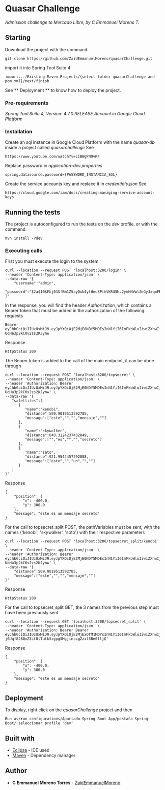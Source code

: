 # Quasar Challenge

_Admission challenge to Mercado Libre, by C Emmanuel Moreno T._

## Starting

Download the project with the command

```
git clone https://github.com/ZaidEmmanuelMoreno/quasarChallenge.git
```

import it into Spring Tool Suite 4

```
import.../Existing Maven Projects/{select folder quasarChallenge and pom.xml}/next/finish
```

See ** Deployment ** to know how to deploy the project.


### Pre-requirements

_Spring Tool Suite 4, Version: 4.7.0.RELEASE_
_Account in Google Cloud Platform_

### Installation

Create an sql instance in Google Cloud Platform with the name _quasar-db_ inside a project called _quasarchallenge_
See
```
https://www.youtube.com/watch?v=cIBWgPN0vK4
```

Replace password in _application-dev.properties_
```
spring.datasource.password={PASSWORD_INSTANCIA_SQL}
```

Create the service accounts key and replace it in _credentials.json_
See
```
https://cloud.google.com/iam/docs/creating-managing-service-account-keys
```

## Running the tests

The project is autoconfigured to run the tests on the _dev_ profile, or with the command:
```
mvn install -Pdev
```

### Executing calls

First you must execute the login to the system

```
curl --location --request POST 'localhost:3200/login' \
--header 'Content-Type: application/json' \
--data-raw '{
    "username":"admin",
    "password":"$2a$10$Fbj03SfEm1Z5ayDxk4ytHeuSPtkVKRU5h.2ymHNVwlZeGyJxqmFRG"
}'
```

In the response, you will find the header _Authorization_, which contains a Bearer token that must be added in the authorization of the following requests
```
Bearer  eyJhbGciOiJIUzUxMiJ9.eyJpYXQiOjE2MjE0NDY5MDEsInN1YiI6ImFkbWluIiwiZXhwIjoxNjIxNDQ3ODAxfQ.lpmrVFOWa1v9uMvDF1MAx0vMXk6TlwQeqRdrZqKk2QbglVgB_4y3JB2r6oy6DfBsH-UqHa3p2kC0v2zs2KJynw
```
Response
```
HttpStatus 200
```

The Bearer token is added to the call of the main endpoint, it can be done through
```
curl --location --request POST 'localhost:3200/topsecret' \
--header 'Content-Type: application/json' \
--header 'Authorization: Bearer eyJhbGciOiJIUzUxMiJ9.eyJpYXQiOjE2MjE0NDY5MDEsInN1YiI6ImFkbWluIiwiZXhwIjoxNjIxNDQ3ODAxfQ.lpmrVFOWa1v9uMvDF1MAx0vMXk6TlwQeqRdrZqKk2QbglVgB_4y3JB2r6oy6DfBsH-UqHa3p2kC0v2zs2KJynw' \
--data-raw '{
   "satellites":[
      {
         "name":"kenobi",
         "distance":509.9019513592785,
         "message":["este","","","mensaje",""]
      },
      {
         "name":"skywalker",
         "distance":640.3124237432849,
         "message":["","es","","","secreto"]
      },
      {
         "name":"sato",
         "distance":921.9544457292888,
         "message":["este","","un","",""]
      }
   ]
}'
```
Response
```
{
    "position": {
        "x": -400.0,
        "y": 300.0
    },
    "message": "este es un mensaje secreto"
}
```

For the call to topsecret_split POST, the pathVariables must be sent, with the names {'kenobi', 'skywalker', 'soto'} with their respective parameters
```
curl --location --request POST 'localhost:3200/topsecret_split/kenobi' \
--header 'Content-Type: application/json' \
--header 'Authorization: Bearer eyJhbGciOiJIUzUxMiJ9.eyJpYXQiOjE2MjE0NDY5MDEsInN1YiI6ImFkbWluIiwiZXhwIjoxNjIxNDQ3ODAxfQ.lpmrVFOWa1v9uMvDF1MAx0vMXk6TlwQeqRdrZqKk2QbglVgB_4y3JB2r6oy6DfBsH-UqHa3p2kC0v2zs2KJynw' \
--data-raw '{
    "distance":509.9019513592785,
    "message":["este","","","mensaje",""]
}'
```
Response
```
HttpStatus 200
```

For the call to topsecret_split GET, the 3 names from the previous step must have been previously sent
```
curl --location --request GET 'localhost:3200/topsecret_split' \
--header 'Content-Type: application/json' \
--header 'Authorization: Bearer Bearer  eyJhbGciOiJIUzUxMiJ9.eyJpYXQiOjE2MjExOTM1MDYsInN1YiI6ImFkbWluIiwiZXhwIjoxNjIxMTk0NDA2fQ.tNvp65Cj1EsPr3rkw9ne3onLYFegIItGlSiG8GU-j6Uqf8J8QxZ3Lf0lTutk5zgpgSMgjinccgZzxl8Be0fljQ'
```
Response
```
{
    "position": {
        "x": -400.0,
        "y": 300.0
    },
    "message": "este es un mensaje secreto"
}
```

## Deployment

To display, right click on the _quasarChallenge_ project and then
```
Run as/run configurations/Apartado Spring Boot App/pestaña Spring Boot/ seleccionar profile 'dev'
```

## Built with

* [Eclipse](https://spring.io/tools) - IDE used
* [Maven](https://mvnrepository.com/) - Dependency manager

## Author

* **C Emmanuel Moreno Torres** - [ ZaidEmmanuelMoreno ](https://github.com/ZaidEmmanuelMoreno)
